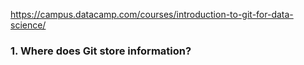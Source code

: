 https://campus.datacamp.com/courses/introduction-to-git-for-data-science/

### 1. Where does Git store information?

